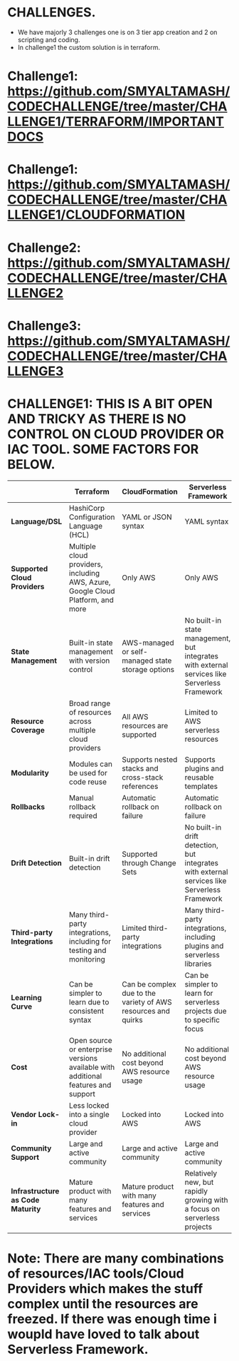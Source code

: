 # CHALLENGES.

* We have majorly 3 challenges one is on 3 tier app creation and 2 on scripting and coding.
* In challenge1 the custom solution is in terraform.

# Challenge1: https://github.com/SMYALTAMASH/CODECHALLENGE/tree/master/CHALLENGE1/TERRAFORM/IMPORTANTDOCS

# Challenge1: https://github.com/SMYALTAMASH/CODECHALLENGE/tree/master/CHALLENGE1/CLOUDFORMATION

# Challenge2: https://github.com/SMYALTAMASH/CODECHALLENGE/tree/master/CHALLENGE2

# Challenge3: https://github.com/SMYALTAMASH/CODECHALLENGE/tree/master/CHALLENGE3

# CHALLENGE1: THIS IS A BIT OPEN AND TRICKY AS THERE IS NO CONTROL ON CLOUD PROVIDER OR IAC TOOL. SOME FACTORS FOR BELOW.

|   | Terraform | CloudFormation | Serverless Framework |
|---|---|---|---|
| **Language/DSL** | HashiCorp Configuration Language (HCL) | YAML or JSON syntax | YAML syntax |
| **Supported Cloud Providers** | Multiple cloud providers, including AWS, Azure, Google Cloud Platform, and more | Only AWS | Only AWS |
| **State Management** | Built-in state management with version control | AWS-managed or self-managed state storage options | No built-in state management, but integrates with external services like Serverless Framework |
| **Resource Coverage** | Broad range of resources across multiple cloud providers | All AWS resources are supported | Limited to AWS serverless resources |
| **Modularity** | Modules can be used for code reuse | Supports nested stacks and cross-stack references | Supports plugins and reusable templates |
| **Rollbacks** | Manual rollback required | Automatic rollback on failure | Automatic rollback on failure |
| **Drift Detection** | Built-in drift detection | Supported through Change Sets | No built-in drift detection, but integrates with external services like Serverless Framework |
| **Third-party Integrations** | Many third-party integrations, including for testing and monitoring | Limited third-party integrations | Many third-party integrations, including plugins and serverless libraries |
| **Learning Curve** | Can be simpler to learn due to consistent syntax | Can be complex due to the variety of AWS resources and quirks | Can be simpler to learn for serverless projects due to specific focus |
| **Cost** | Open source or enterprise versions available with additional features and support | No additional cost beyond AWS resource usage | No additional cost beyond AWS resource usage |
| **Vendor Lock-in** | Less locked into a single cloud provider | Locked into AWS | Locked into AWS |
| **Community Support** | Large and active community | Large and active community | Large and active community |
| **Infrastructure as Code Maturity** | Mature product with many features and services | Mature product with many features and services | Relatively new, but rapidly growing with a focus on serverless projects |

# Note: There are many combinations of resources/IAC tools/Cloud Providers which makes the stuff complex until the resources are freezed. If there was enough time i woupld have loved to talk about Serverless Framework.
